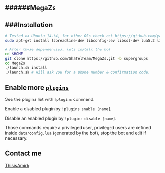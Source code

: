######MegaZs
------------

###Installation
------------
```bash
# Tested on Ubuntu 14.04, for other OSs check out https://github.com/yagop/telegram-bot/wiki/Installation
sudo apt-get install libreadline-dev libconfig-dev libssl-dev lua5.2 liblua5.2-dev libevent-dev make unzip git redis-server g++ libjansson-dev libpython-dev expat libexpat1-dev
```

```bash
# After those dependencies, lets install the bot
cd $HOME
git clone https://github.com/ShaTelTeam/MegaZs.git -b supergroups
cd MegaZs
./launch.sh install
./launch.sh # Will ask you for a phone number & confirmation code.
```

Enable more [`plugins`](https://github.com/shatelteam/megazs/tree/master/plugins)
-------------
See the plugins list with `!plugins` command.

Enable a disabled plugin by `!plugins enable [name]`.

Disable an enabled plugin by `!plugins disable [name]`.

Those commands require a privileged user, privileged users are defined inside `data/config.lua` (generated by the bot), stop the bot and edit if necessary.



Contact me
------------
[ThisisAmirh](https://telegram.me/Thisisamirh)
